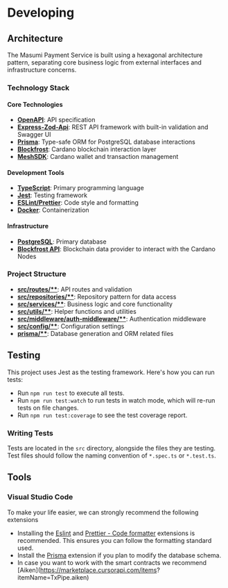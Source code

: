 # Developing

## Architecture

The Masumi Payment Service is built using a hexagonal architecture pattern, separating core business logic from external interfaces and infrastructure concerns.

### Technology Stack

#### Core Technologies

- [**OpenAPI**](https://www.openapis.org/): API specification
- [**Express-Zod-Api**](https://www.npmjs.com/package/express-zod-api): REST API framework with built-in validation and Swagger UI
- [**Prisma**](https://www.prisma.io/): Type-safe ORM for PostgreSQL database interactions
- [**Blockfrost**](https://www.blockfrost.io/): Cardano blockchain interaction layer
- [**MeshSDK**](https://www.npmjs.com/package/meshsdk): Cardano wallet and transaction management

#### Development Tools

- [**TypeScript**](https://www.typescriptlang.org/): Primary programming language
- [**Jest**](https://jestjs.io/): Testing framework
- [**ESLint/Prettier**](https://eslint.org/): Code style and formatting
- [**Docker**](https://www.docker.com/): Containerization

#### Infrastructure

- [**PostgreSQL**](https://www.postgresql.org/): Primary database
- [**Blockfrost API**](https://docs.blockfrost.io/): Blockchain data provider to interact with the Cardano Nodes

### Project Structure

- [**src/routes/\*\***](../src/routes/): API routes and validation
- [**src/repositories/\*\***](../src/repositories/): Repository pattern for data access
- [**src/services/\*\***](../src/services/): Business logic and core functionality
- [**src/utils/\*\***](../src/utils/): Helper functions and utilities
- [**src/middleware/auth-middleware/\*\***](../src/middleware/auth-middleware/): Authentication middleware
- [**src/config/\*\***](../src/config/): Configuration settings
- [**prisma/\*\***](../prisma/): Database generation and ORM related files

## Testing

This project uses Jest as the testing framework. Here's how you can run tests:

- Run `npm run test` to execute all tests.
- Run `npm run test:watch` to run tests in watch mode, which will re-run tests on file changes.
- Run `npm run test:coverage` to see the test coverage report.

### Writing Tests

Tests are located in the `src` directory, alongside the files they are testing. Test files should follow the naming
convention of `*.spec.ts` or `*.test.ts`.

## Tools

### Visual Studio Code

To make your life easier, we can strongly recommend the following extensions

- Installing the [Eslint](https://marketplace.cursorapi.com/items?itemName=dbaeumer.vscode-eslint) and [Prettier -
  Code formatter](https://marketplace.cursorapi.com/items?itemName=esbenp.prettier-vscode) extensions is recommended.
  This ensures you can follow the formatting standard used.
- Install the [Prisma](https://marketplace.cursorapi.com/items?itemName=Prisma.prisma) extension if you plan to
  modify the database schema.
- In case you want to work with the smart contracts we recommend [Aiken](https://marketplace.cursorapi.com/items?
  itemName=TxPipe.aiken)
